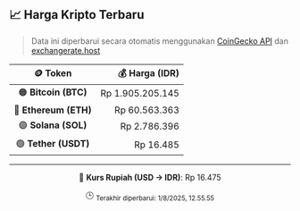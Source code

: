 

<!-- HARGA_KRIPTO -->
## 📈 Harga Kripto Terbaru

> Data ini diperbarui secara otomatis menggunakan [CoinGecko API](https://www.coingecko.com/) dan [exchangerate.host](https://exchangerate.host/)

<div align="center">

| 🪙 Token | 💰 Harga (IDR) |
|:------:|---------------:|
| 🟠 **Bitcoin (BTC)**   | Rp 1.905.205.145 |
| 🔵 **Ethereum (ETH)**  | Rp 60.563.363 |
| 🟣 **Solana (SOL)**    | Rp 2.786.396 |
| 🟢 **Tether (USDT)**   | Rp 16.485 |

---

💱 **Kurs Rupiah (USD → IDR)**: Rp 16.475

🕒 <sub>Terakhir diperbarui: 1/8/2025, 12.55.55</sub>

</div>
<!-- /HARGA_KRIPTO -->